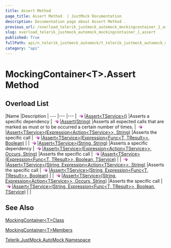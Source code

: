 ```yaml
---
title: Assert Method 
page_title: Assert Method  | JustMock Documentation
description: Documentation page about Assert Method .
previous_url: /overload_telerik_justmock_automock_mockingcontainer_1_assert.html
slug: overload_telerik_justmock_automock_mockingcontainer_1_assert
published: True
fullPath: api/n_telerik_justmock_automock/t_telerik_justmock_automock_mockingcontainer_1/methods_t_telerik_justmock_automock_mockingcontainer_1/overload_telerik_justmock_automock_mockingcontainer_1_assert/overload_telerik_justmock_automock_mockingcontainer_1_assert
category: "api"
---
```


# MockingContainer&lt;T&gt;.Assert Method



## Overload List



 |Name |Description |
--- |--- |--- |
![Public method](/icons/pubmethod.gif) |[Assert&lt;TService&gt;()](m_telerik_justmock_automock_mockingcontainer_1_assert__1) |Asserts a specific dependency |
![Public method](/icons/pubmethod.gif) |[Assert(String)](m_telerik_justmock_automock_mockingcontainer_1_assert) |Asserts all expected calls that are marked as must or to be occurred a certain number of times. |
![Public method](/icons/pubmethod.gif) |[Assert&lt;TService&gt;(Expression&lt;Action&lt;TService&gt;&gt;, String)](m_telerik_justmock_automock_mockingcontainer_1_assert__1_1) |Asserts the specific call |
![Public method](/icons/pubmethod.gif) |[Assert&lt;TService&gt;(Expression&lt;Func&lt;T, TResult&gt;&gt;, Boolean)](m_telerik_justmock_automock_mockingcontainer_1_assert__1_3) | |
![Public method](/icons/pubmethod.gif) |[Assert&lt;TService&gt;(String, String)](m_telerik_justmock_automock_mockingcontainer_1_assert__1_9) |Asserts a specific dependency |
![Public method](/icons/pubmethod.gif) |[Assert&lt;TService&gt;(Expression&lt;Action&lt;TService&gt;&gt;, Occurs, String)](m_telerik_justmock_automock_mockingcontainer_1_assert__1_2) |Asserts the specific call |
![Public method](/icons/pubmethod.gif) |[Assert&lt;TService&gt;(Expression&lt;Func&lt;T, TResult&gt;&gt;, Boolean, TService)](m_telerik_justmock_automock_mockingcontainer_1_assert__1_4) | |
![Public method](/icons/pubmethod.gif) |[Assert&lt;TService&gt;(String, Expression&lt;Action&lt;TService&gt;&gt;, String)](m_telerik_justmock_automock_mockingcontainer_1_assert__1_5) |Asserts the specific call |
![Public method](/icons/pubmethod.gif) |[Assert&lt;TService&gt;(String, Expression&lt;Func&lt;T, TResult&gt;&gt;, Boolean)](m_telerik_justmock_automock_mockingcontainer_1_assert__1_7) | |
![Public method](/icons/pubmethod.gif) |[Assert&lt;TService&gt;(String, Expression&lt;Action&lt;TService&gt;&gt;, Occurs, String)](m_telerik_justmock_automock_mockingcontainer_1_assert__1_6) |Asserts the specific call |
![Public method](/icons/pubmethod.gif) |[Assert&lt;TService&gt;(String, Expression&lt;Func&lt;T, TResult&gt;&gt;, Boolean, TService)](m_telerik_justmock_automock_mockingcontainer_1_assert__1_8) | |


## See Also



 [MockingContainer&lt;T&gt;Class](t_telerik_justmock_automock_mockingcontainer_1) 

 [MockingContainer&lt;T&gt;Members](allmembers_t_telerik_justmock_automock_mockingcontainer_1) 

 [Telerik.JustMock.AutoMock Namespace](n_telerik_justmock_automock) 



